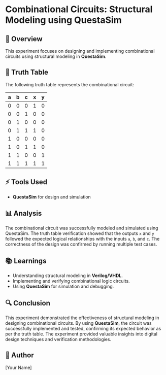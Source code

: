# Combinational Circuits: Structural Modeling using QuestaSim

## 📌 Overview
This experiment focuses on designing and implementing combinational circuits using structural modeling in **QuestaSim**.

## 📂 Truth Table
The following truth table represents the combinational circuit:

| a | b | c | x | y |
|---|---|---|---|---|
| 0 | 0 | 0 | 1 | 0 |
| 0 | 0 | 1 | 0 | 0 |
| 0 | 1 | 0 | 0 | 0 |
| 0 | 1 | 1 | 1 | 0 |
| 1 | 0 | 0 | 0 | 0 |
| 1 | 0 | 1 | 1 | 0 |
| 1 | 1 | 0 | 0 | 1 |
| 1 | 1 | 1 | 1 | 1 |

## ⚡ Tools Used
- **QuestaSim** for design and simulation

## 📊 Analysis
The combinational circuit was successfully modeled and simulated using QuestaSim. The truth table verification showed that the outputs `x` and `y` followed the expected logical relationships with the inputs `a`, `b`, and `c`. The correctness of the design was confirmed by running multiple test cases.

## 📚 Learnings
- Understanding structural modeling in **Verilog/VHDL**.
- Implementing and verifying combinational logic circuits.
- Using **QuestaSim** for simulation and debugging.

## 🔍 Conclusion
This experiment demonstrated the effectiveness of structural modeling in designing combinational circuits. By using **QuestaSim**, the circuit was successfully implemented and tested, confirming its expected behavior as per the truth table. The experiment provided valuable insights into digital design techniques and verification methodologies.

## 📜 Author
[Your Name]
